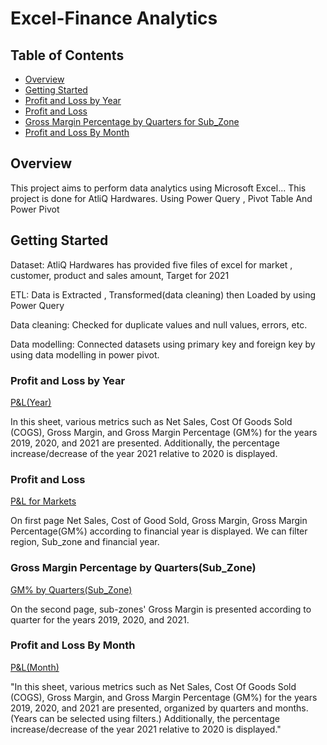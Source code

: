 # Excel-Finance Analytics


## Table of Contents

- [Overview](#overview)
- [Getting Started](#getting-started)
- [Profit and Loss by Year](#Profit-and-Loss-by-Year)
- [Profit and Loss](#Profit-and-Loss)
- [Gross Margin Percentage by Quarters for Sub_Zone](#Gross-Margin-Percentage-by-Quarters-for-Sub-Zone)
- [Profit and Loss By Month](#Profit-and-Loss-By-Month)


## Overview

This project aims to perform data analytics using Microsoft Excel...
This project is done for AtliQ Hardwares. Using Power Query , Pivot Table And Power Pivot


## Getting Started

Dataset: AtliQ Hardwares has provided five files of excel for market , customer, product and sales amount, Target for 2021

ETL: Data is Extracted , Transformed(data cleaning) then Loaded by using Power Query

Data cleaning: Checked for duplicate values and null values, errors, etc.

Data modelling: Connected datasets using primary key and foreign key by using data modelling in power pivot.

### Profit and Loss by Year

[P&L(Year)](https://github.com/manishajadhav1004/Finance-Analytics/blob/main/P%26L(Year).pdf)

In this sheet, various metrics such as Net Sales, Cost Of Goods Sold (COGS), Gross Margin, and Gross Margin Percentage (GM%) for the years 2019, 2020, and 2021 are presented. Additionally, the percentage increase/decrease of the year 2021 relative to 2020 is displayed.
### Profit and Loss
[P&L for Markets](https://github.com/manishajadhav1004/Finance-Analytics/blob/main/P%26L_and%20GM%25_by_quarters.pdf)

On first page Net Sales, Cost of Good Sold, Gross Margin, Gross Margin Percentage(GM%) according to financial year is displayed. We can filter region, Sub_zone and financial year.


### Gross Margin Percentage by Quarters(Sub_Zone)

[GM% by Quarters(Sub_Zone)](https://github.com/manishajadhav1004/Finance-Analytics/blob/main/P%26L_and%20GM%25_by_quarters.pdf)

On the second page, sub-zones' Gross Margin is presented according to quarter for the years 2019, 2020, and 2021.

### Profit and Loss By Month

[P&L(Month)](https://github.com/manishajadhav1004/Finance-Analytics/blob/main/p%26L(month).pdf)


"In this sheet, various metrics such as Net Sales, Cost Of Goods Sold (COGS), Gross Margin, and Gross Margin Percentage (GM%) for the years 2019, 2020, and 2021 are presented, organized by quarters and months. (Years can be selected using filters.) Additionally, the percentage increase/decrease of the year 2021 relative to 2020 is displayed."
















